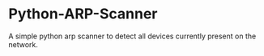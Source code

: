 # Python-ARP-Scanner
A simple python arp scanner to detect all devices currently present on the network.
